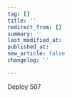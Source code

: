 ```yaml
---
tag: []
title: ''
redirect_from: []
summary: ''
last_modified_at: 
published_at: 
new_article: false
changelog: ''

---
```

Deploy 507